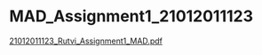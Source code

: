# MAD_Assignment1_21012011123

[21012011123_Rutvi_Assignment1_MAD.pdf](https://github.com/rutviprajapati16/MAD_Assignment1_21012011123/files/12826700/21012011123_Rutvi_Assignment1_MAD.pdf)
